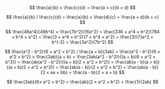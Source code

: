 $$ \frac{a}{b} × \frac{c}{d} = \frac{a × c}{b × d} $$

$$ \frac{a}{b} / \frac{c}{d} = \frac{a}{b} × \frac{d}{c} = \frac{a × d}{b × c} $$

$$
\frac{48a^4}{49b^4} × \frac{7b^2}{16a^2}
= \frac{336 × a^4 × b^2}{784 × b^4 × a^2}
= \frac{3 × a^4 × b^2}{7 × b^4 × a^2}
= \frac{3}{7}a^2 × b^{-2}
= \frac{3a^2}{7b^2}
$$

$$
\frac{a^2 - b^2}{6 × a^2 × b^2} / \frac{a + b}{3ab}
= \frac{a^2 - b^2}{6 × a^2 × b^2} × \frac{3ab}{a + b}
= \frac{3ab(a^2 - b^2)}{(a + b)(6 × a^2 × b^2)}
= \frac{ab(a^2 - b^2)}{(a + b)(2 × a^2 × b^2)}
= \frac{ab(a - b)(a + b)}{(a + b)(2 × a^2 × b^2)}
= \frac{ab(a - b)}{2 × a^2 × b^2}
= \frac{ab(a - b)}{2 × aa × bb}
= \frac{a - b}{2 × a × b}
$$

$$ \frac{3ab}{6× a^2 × b^2} = \frac{ab}{2 × a^2 × b^2} = \frac{1}{2ab} $$
